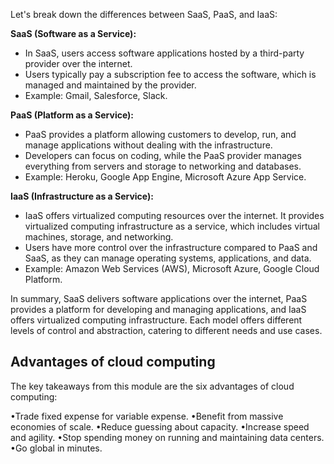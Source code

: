 Let's break down the differences between SaaS, PaaS, and IaaS:

**SaaS (Software as a Service):**

- In SaaS, users access software applications hosted by a third-party provider over the internet.
- Users typically pay a subscription fee to access the software, which is managed and maintained by the provider.
- Example: Gmail, Salesforce, Slack.

**PaaS (Platform as a Service):**

- PaaS provides a platform allowing customers to develop, run, and manage applications without dealing with the infrastructure.
- Developers can focus on coding, while the PaaS provider manages everything from servers and storage to networking and databases.
- Example: Heroku, Google App Engine, Microsoft Azure App Service.

**IaaS (Infrastructure as a Service):**

- IaaS offers virtualized computing resources over the internet. It provides virtualized computing infrastructure as a service, which includes virtual machines, storage, and networking.
- Users have more control over the infrastructure compared to PaaS and SaaS, as they can manage operating systems, applications, and data.
- Example: Amazon Web Services (AWS), Microsoft Azure, Google Cloud Platform.

In summary, SaaS delivers software applications over the internet, PaaS provides a platform for developing and managing applications, and IaaS offers virtualized computing infrastructure. Each model offers different levels of control and abstraction, catering to different needs and use cases.

## Advantages of cloud computing
The key takeaways from this module are the six advantages of cloud computing:

•Trade fixed expense for variable expense.
•Benefit from massive economies of scale.
•Reduce guessing about capacity.
•Increase speed and agility.
•Stop spending money on running and maintaining data centers.
•Go global in minutes.

